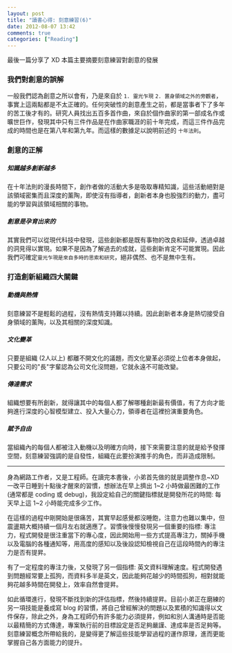 ```yaml
---
layout: post
title: "讀書心得: 刻意練習(6)"
date: 2012-08-07 13:42
comments: true
categories: ["Reading"]
---
```


最後一篇分享了 XD 本篇主要摘要刻意練習對創意的發展

<!-- more -->

### 我們對創意的誤解

一般我們認為創意之所以會有，乃是來自於 `1. 靈光乍現` `2. 置身領域之外的旁觀者`，
事實上這兩點都是不太正確的。任何突破性的創意產生之前，都是當事者下了多年的苦工後才有的。研究人員找出五百多首作曲，來自於個作曲家的第一部成名作或曠世巨作，發現其中只有三件作品是在作曲家職涯的前十年完成，而這三件作品完成的時間也是在第八年和第九年。而這樣的數據足以說明前述的 `十年法則`。

### 創意的正解

##### 知識越多創新越多

在十年法則的漫長時間下，創作者做的活動大多是吸取專精知識，這些活動絕對是該領域密集而且深度的薰陶，即使沒有指導者，創新者本身也股強烈的動力，盡可能的學習與該領域相關的事物。

##### 創意是孕育出來的

其實我們可以從現代科技中發現，這些創新都是既有事物的改良和延伸，透過卓越的洞見得以實現。如果不是因為了解過去的成就，這些創新肯定不可能實現。因此我們可確定`靈光乍現是來自多時的思索和研究`，絕非偶然、也不是無中生有。

### 打造創新組織四大關鍵

##### 動機與熱情

刻意練習不是輕鬆的過程，沒有熱情支持難以持續。因此創新者本身是熱切接受自身領域的薰陶，以及其相關的深度知識。

##### 文化變革

只要是組織 (2人以上) 都離不開文化的議題，而文化變革必須從上位者本身做起，只要公司的"長"字輩認為公司文化沒問題，它就永遠不可能改變。

##### 傳達需求

組織想要有所創新，就得讓其中的每個人都了解哪種創新最有價值，有了方向才能夠進行深度的心智模型建立、投入大量心力，領導者在這裡扮演重要角色。

##### 賦予自由

當組織內的每個人都被注入動機以及明確方向時，接下來需要注意的就是給予發揮空間，刻意練習強調的是自發性，組織在此要扮演推手的角色，而非造成限制。

------------------

身為網路工作者，又是工程師。在讀完本書後，小弟首先做的就是調整作息~XD 一改平日睡到十點後才醒來的習慣，想辦法在早上擠出 1~2 小時做最困難的工作 (通常都是 coding 或 debug)，我設定給自己的關鍵指標就是開發所花的時間: 每天早上這 1~2 小時能完成多少工作。

在這樣的過程中剛開始是很痛苦，其實早起感覺都沒睡飽，注意力也難以集中，但震盪期大概持續一個月左右就適應了。習慣後慢慢發現另一個重要的指標: 專注力，程式開發是很注重當下的專心度，因此開始用一些方式提高專注力，關掉手機以及電腦的各種通知等，用高度的感知以及後設認知檢視自己在這段時間內的專注力是否有提昇。

有了一定程度的專注力後，又發現了另一個指標: 英文資料理解速度。程式開發遇到問題經常要上孤狗，而資料多半是英文，因此能夠花越少的時間孤狗，相對就能夠花越多時間在開發上，效率自然會提昇。

如此循環進行，發現不斷找到新的評估指標，然後持續提昇。目前小弟正在磨練的另一項技能是養成寫 blog 的習慣，將自己曾經解決的問題以及累積的知識得以文件保存，除此之外，身為工程師仍有許多能力必須提昇，例如和別人溝通時是否能以最精簡的方式傳達，專案執行前的目標設定是否足夠嚴謹、達成率是否足夠等。刻意練習概念所帶給我的，是變得更了解這些技能學習過程的運作原理，進而更能掌握自己各方面能力的提升。

